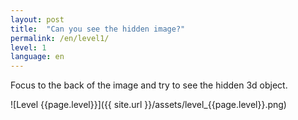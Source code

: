 ```yaml
---
layout: post
title:  "Can you see the hidden image?"
permalink: /en/level1/
level: 1
language: en
---
```

Focus to the back of the image and try to see the hidden 3d object.

![Level {{page.level}}]({{ site.url }}/assets/level_{{page.level}}.png)